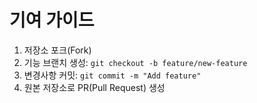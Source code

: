 # 기여 가이드
1. 저장소 포크(Fork)
2. 기능 브랜치 생성: `git checkout -b feature/new-feature`
3. 변경사항 커밋: `git commit -m "Add feature"`
4. 원본 저장소로 PR(Pull Request) 생성
